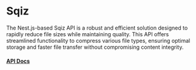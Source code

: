 # Sqiz

The Nest.js-based Sqiz API is a robust and efficient solution designed to rapidly reduce file sizes while maintaining quality. This API offers streamlined functionality to compress various file types, ensuring optimal storage and faster file transfer without compromising content integrity. 

#### [API Docs](https://documenter.getpostman.com/view/24270306/2sA3BoarTZ)

